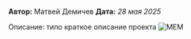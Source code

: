 **Автор:** Матвей Демичев 
**Дата:** *28 мая 2025* 

Описание: типо краткое описание проекта ![MEM](https://avatars.mds.yandex.net/i?id=78b5135ced210cd207e310d96cc36747_l-5678271-images-thumbs&n=13)
